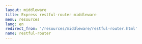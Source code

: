 ```yaml
---
layout: middleware
title: Express restful-router middleware
menu: resources
lang: en
redirect_from: '/resources/middleware/restful-router.html'
name: restful-router
---
```

